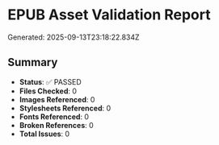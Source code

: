 # EPUB Asset Validation Report

Generated: 2025-09-13T23:18:22.834Z

## Summary

- **Status**: ✅ PASSED
- **Files Checked**: 0
- **Images Referenced**: 0
- **Stylesheets Referenced**: 0
- **Fonts Referenced**: 0
- **Broken References**: 0
- **Total Issues**: 0

